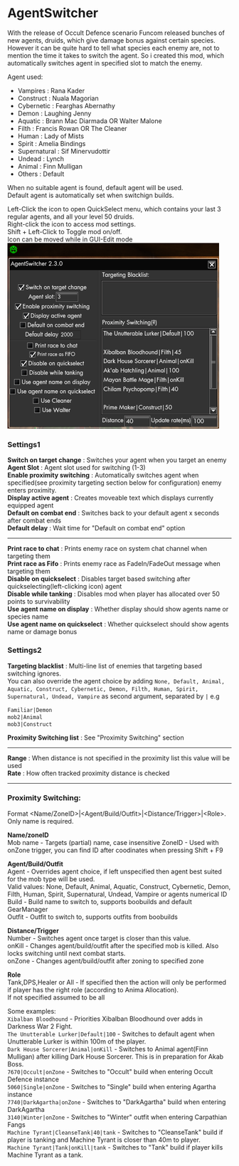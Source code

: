 # AgentSwitcher
With the release of Occult Defence scenario Funcom released bunches of new agents, druids, which give damage bonus against certain species.  
However it can be quite hard to tell what species each enemy are, not to mention the time it takes to switch the agent.
So i created this mod, which automatically switches agent in specified slot to match the enemy.  

Agent used:  
* Vampires : Rana Kader  
* Construct : Nuala Magorian  
* Cybernetic : Fearghas Abernathy  
* Demon : Laughing Jenny  
* Aquatic : Brann Mac Diarmada OR Walter Malone
* Filth : Francis Rowan  OR The Cleaner  
* Human : Lady of Mists  
* Spirit : Amelia Bindings  
* Supernatural : Sif Minervudottir  
* Undead : Lynch  
* Animal : Finn Mulligan  
* Others : Default  

When no suitable agent is found, default agent will be used.  
Default agent is automatically set when switchign builds.  

Left-Click the icon to open QuickSelect menu, which contains your last 3 regular agents, and all your level 50 druids.  
Right-click the icon to access mod settings.  
Shift + Left-Click to Toggle mod on/off.  
Icon can be moved while in GUI-Edit mode  
[![Menu](Menu.png "Menu")](https://raw.githubusercontent.com/SecretFox/AgentSwitcher/master/Menu.png)  
	

### Settings1  
**Switch on target change** : Switches your agent when you target an enemy  
**Agent Slot** : Agent slot used for switching (1-3)  
**Enable proximity switching** : Automatically switches agent when specified(see proximity targeting section below for configuration) enemy enters proximity.  
**Display active agent** : Creates moveable text which displays currently equipped agent  
**Default on combat end** : Switches back to your default agent x seconds after combat ends  
**Default delay** : Wait time for "Default on combat end" option  
________
**Print race to chat** : Prints enemy race on system chat channel when targeting them  
**Print race as Fifo** : Prints enemy race as FadeIn/FadeOut message when targeting them  
**Disable on quickselect** : Disables target based switching after quickselecting(left-clicking icon) agent  
**Disable while tanking** : Disables mod when player has allocated over 50 points to survivability  
**Use agent name on display** : Whether display should show agents name or species name  
**Use agent name on quickselect** : Whether quickselect should show agents name or damage bonus  



### Settings2  
**Targeting blacklist** : Multi-line list of enemies that targeting based switching ignores.  
You can also override the agent choice by adding `None, Default, Animal, Aquatic, Construct, Cybernetic, Demon, Filth, Human, Spirit, Supernatural, Undead, Vampire` as second argument, separated by `|` e.g  
```
Familiar|Demon  
mob2|Animal  
mob3|Construct
```  
**Proximity Switching list** : See "Proximity Switching" section
________  
**Range** : When distance is not specified in the proximity list this value will be used  
**Rate** : How often tracked proximity distance is checked  
________  
### Proximity Switching:  
Format \<Name/ZoneID\>|\<Agent/Build/Outfit\>|\<Distance/Trigger\>|\<Role\>. Only name is required.  

**Name/zoneID**  
	Mob name - Targets (partial) name, case insensitive
	ZoneID - Used with onZone trigger, you can find ID after coodinates when pressing Shift + F9  

**Agent/Build/Outfit**  
	Agent - Overrides agent choice, if left unspecified then agent best suited for the mob type will be used.  
			Valid values: None, Default, Animal, Aquatic, Construct, Cybernetic, Demon, Filth, Human, Spirit, Supernatural, Undead, Vampire or agents numerical ID  
	Build - Build name to switch to, supports boobuilds and default GearManager  
	Outfit - Outfit to switch to, supports outfits from boobuilds  

**Distance/Trigger**  
	Number - Switches agent once target is closer than this value.  
	onKill - Changes agent/build/outfit after the specified mob is killed. Also locks switching until next combat starts.  
	onZone - Changes agent/build/outfit after zoning to specified zone  
	
**Role**  
	Tank,DPS,Healer or All - If specified then the action will only be performed if player has the right role (according to Anima Allocation).  
	If not specified assumed to be all

Some examples:  
	`Xibalban Bloodhound` - Priorities Xibalban Bloodhound over adds in Darkness War 2 Fight.  
	`The Unutterable Lurker|Default|100` - Switches to default agent when Unutterable Lurker is within 100m of the player.  
	`Dark House Sorcerer|Animal|onKill` - Switches to Animal agent(Finn Mulligan) after killing Dark House Sorcerer. This is in preparation for Akab Boss.  
	`7670|Occult|onZone` - Switches to "Occult" build when entering Occult Defence instance  
	`5060|Single|onZone` - Switches to "Single" build when entering Agartha instance  
	`7740|DarkAgartha|onZone` - Switches to "DarkAgartha" build when entering DarkAgartha  
	`3140|Winter|onZone` - Switches to "Winter" outfit when entering Carpathian Fangs  
	`Machine Tyrant|CleanseTank|40|tank` - Switches to "CleanseTank" build if player is tanking and Machine Tyrant is closer than 40m to player.  
	`Machine Tyrant|Tank|onKill|tank` - Switches to "Tank" build if player kills Machine Tyrant as a tank.
